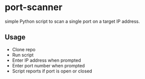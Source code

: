 # port-scanner
 simple Python script to scan a single port on a target IP address.

## Usage
* Clone repo
* Run script
* Enter IP address when prompted
* Enter port number when prompted
* Script reports if port is open or closed
